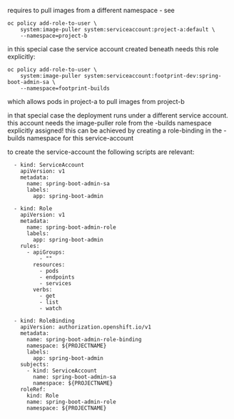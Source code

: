 requires to pull images from a different namespace - see

```
oc policy add-role-to-user \
    system:image-puller system:serviceaccount:project-a:default \
    --namespace=project-b
```

in this special case the service account created beneath needs this role explicitly:

```
oc policy add-role-to-user \
    system:image-puller system:serviceaccount:footprint-dev:spring-boot-admin-sa \
    --namespace=footprint-builds
```

which allows pods in project-a to pull images from project-b

in that special case the deployment runs under a different service account. this account needs
the image-puller role from the -builds namespace explicitly assigned!
this can be achieved by creating a role-binding in the -builds namespace for this service-account

to create the service-account the following scripts are relevant:

```
  - kind: ServiceAccount
    apiVersion: v1
    metadata:
      name: spring-boot-admin-sa
      labels:
        app: spring-boot-admin

  - kind: Role
    apiVersion: v1
    metadata:
      name: spring-boot-admin-role
      labels:
        app: spring-boot-admin
    rules:
      - apiGroups:
          - ""
        resources:
          - pods
          - endpoints
          - services
        verbs:
          - get
          - list
          - watch

  - kind: RoleBinding
    apiVersion: authorization.openshift.io/v1
    metadata:
      name: spring-boot-admin-role-binding
      namespace: ${PROJECTNAME}
      labels:
        app: spring-boot-admin
    subjects:
      - kind: ServiceAccount
        name: spring-boot-admin-sa
        namespace: ${PROJECTNAME}
    roleRef:
      kind: Role
      name: spring-boot-admin-role
      namespace: ${PROJECTNAME}
```
